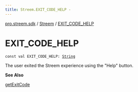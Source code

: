 ```yaml
---
title: Streem.EXIT_CODE_HELP - 
---
```


[pro.streem.sdk](../index.html) / [Streem](index.html) / [EXIT_CODE_HELP](./-e-x-i-t_-c-o-d-e_-h-e-l-p.html)

# EXIT_CODE_HELP

`const val EXIT_CODE_HELP: `[`String`](https://kotlinlang.org/api/latest/jvm/stdlib/kotlin/-string/index.html)

The user exited the Streem experience using the "Help" button.

**See Also**

[getExitCode](get-exit-code.html)

